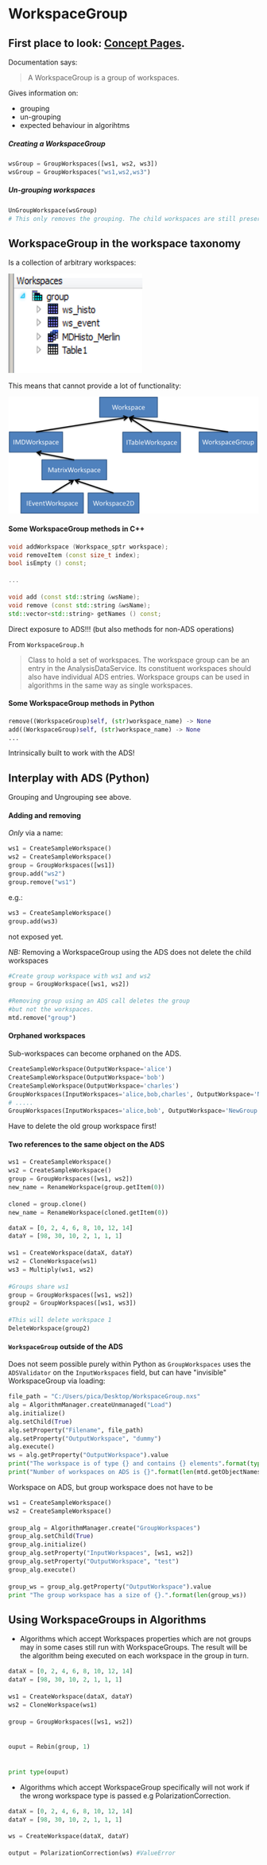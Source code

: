 # WorkspaceGroup

## First place to look: [Concept Pages](http://docs.mantidproject.org/nightly/concepts/WorkspaceGroup.html).

Documentation says:
> A WorkspaceGroup is a group of workspaces.

Gives information on:
* grouping
* un-grouping
* expected behaviour in algorihtms

##### Creating a WorkspaceGroup
```Python
wsGroup = GroupWorkspaces([ws1, ws2, ws3])
wsGroup = GroupWorkspaces("ws1,ws2,ws3")
```

##### Un-grouping workspaces
```Python
UnGroupWorkspace(wsGroup)
# This only removes the grouping. The child workspaces are still preserved.
```


## WorkspaceGroup in the workspace taxonomy

Is a collection of arbitrary workspaces:

<img src="group.PNG" width=270 height=200/>

This means that cannot provide a lot of functionality:

![Workspace Taxonomy](workspace_group_taxonomy.png)

#### Some WorkspaceGroup methods in C++

```Cpp
void addWorkspace (Workspace_sptr workspace);
void removeItem (const size_t index);
bool isEmpty () const;

...

void add (const std::string &wsName);
void remove (const std::string &wsName);
std::vector<std::string> getNames () const;
```

Direct exposure to ADS!!! (but also methods for non-ADS operations)

From `WorkspaceGroup.h`
> Class to hold a set of workspaces. The workspace group can be an entry in the AnalysisDataService.
    Its constituent workspaces should also have individual ADS entries.
    Workspace groups can be used in algorithms in the same way as single
   workspaces.

#### Some WorkspaceGroup methods in Python

 ```Python
remove((WorkspaceGroup)self, (str)workspace_name) -> None
add((WorkspaceGroup)self, (str)workspace_name) -> None
...
```

Intrinsically built to work with the ADS!


## Interplay with ADS (Python)

Grouping and Ungrouping see above.

#### Adding and removing

*Only* via a name:
```Python
ws1 = CreateSampleWorkspace()
ws2 = CreateSampleWorkspace()
group = GroupWorkspaces([ws1])
group.add("ws2")
group.remove("ws1")
```

e.g.:
```python
ws3 = CreateSampleWorkspace()
group.add(ws3)
```
not exposed yet.

*NB:* Removing a WorkspaceGroup using the ADS does not delete the child workspaces
```python
#Create group workspace with ws1 and ws2
group = GroupWorkspace([ws1, ws2])

#Removing group using an ADS call deletes the group
#but not the workspaces.
mtd.remove("group")
```

#### Orphaned workspaces

Sub-workspaces can become orphaned on the ADS. 
``` Python
CreateSampleWorkspace(OutputWorkspace='alice')
CreateSampleWorkspace(OutputWorkspace='bob')
CreateSampleWorkspace(OutputWorkspace='charles')
GroupWorkspaces(InputWorkspaces='alice,bob,charles', OutputWorkspace='NewGroup')
# .....
GroupWorkspaces(InputWorkspaces='alice,bob', OutputWorkspace='NewGroup')
```
Have to delete the old group workspace first!

#### Two references to the same object on the ADS
```Python
ws1 = CreateSampleWorkspace()
ws2 = CreateSampleWorkspace()
group = GroupWorkspaces([ws1, ws2])
new_name = RenameWorkspace(group.getItem(0))

cloned = group.clone()
new_name = RenameWorkspace(cloned.getItem(0))
```
```Python
dataX = [0, 2, 4, 6, 8, 10, 12, 14]
dataY = [98, 30, 10, 2, 1, 1, 1]

ws1 = CreateWorkspace(dataX, dataY)
ws2 = CloneWorkspace(ws1)
ws3 = Multiply(ws1, ws2)

#Groups share ws1
group = GroupWorkspaces([ws1, ws2])
group2 = GroupWorkspaces([ws1, ws3])

#This will delete workspace 1
DeleteWorkspace(group2)
```
#### `WorkspaceGroup` outside of the ADS

Does not seem possible purely within Python as `GroupWorkspaces` uses the `ADSValidator` on the `InputWorkspaces` field, but can have "invisible" WorkspaceGroup via loading:
```python
file_path = "C:/Users/pica/Desktop/WorkspaceGroup.nxs"
alg = AlgorithmManager.createUnmanaged("Load")
alg.initialize()
alg.setChild(True)
alg.setProperty("Filename", file_path)
alg.setProperty("OutputWorkspace", "dummy")
alg.execute()
ws = alg.getProperty("OutputWorkspace").value
print("The workspace is of type {} and contains {} elements".format(type(ws), len(ws)))
print("Number of workspaces on ADS is {}".format(len(mtd.getObjectNames())))
```

Workspace on ADS, but group workspace does not have to be
```python
ws1 = CreateSampleWorkspace()
ws2 = CreateSampleWorkspace()

group_alg = AlgorithmManager.create("GroupWorkspaces")
group_alg.setChild(True)
group_alg.initialize()
group_alg.setProperty("InputWorkspaces", [ws1, ws2])
group_alg.setProperty("OutputWorkspace", "test")
group_alg.execute()

group_ws = group_alg.getProperty("OutputWorkspace").value
print "The group workspace has a size of {}.".format(len(group_ws))

```


## Using WorkspaceGroups in Algorithms
* Algorithms which accept Workspaces properties which are not groups may in some cases still run with WorkspaceGroups. The result will be the algorithm being executed on each workspace in the group in turn.
```python
dataX = [0, 2, 4, 6, 8, 10, 12, 14]
dataY = [98, 30, 10, 2, 1, 1, 1]

ws1 = CreateWorkspace(dataX, dataY)
ws2 = CloneWorkspace(ws1)

group = GroupWorkspaces([ws1, ws2])


ouput = Rebin(group, 1)


print type(ouput)
```
* Algorithms which accept WorkspaceGroup specifically will not work if the wrong workspace type is passed e.g PolarizationCorrection.
```python
dataX = [0, 2, 4, 6, 8, 10, 12, 14]
dataY = [98, 30, 10, 2, 1, 1, 1]

ws = CreateWorkspace(dataX, dataY)

output = PolarizationCorrection(ws) #ValueError
```



